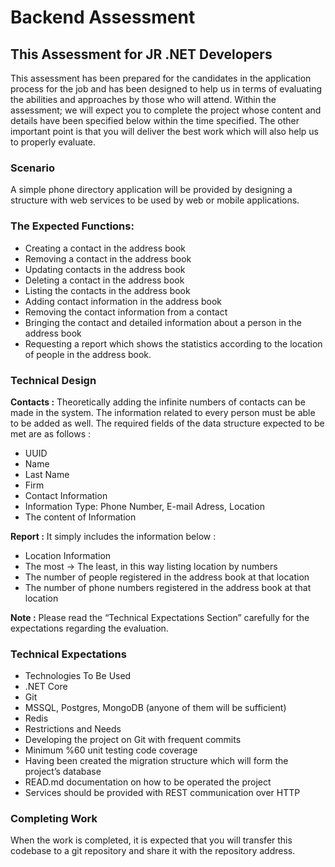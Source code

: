 # Backend Assessment
## This Assessment for JR .NET Developers

This assessment has been prepared for the candidates in the application process for the job and has been designed to help us in terms of evaluating the abilities and approaches by those who will attend. 
Within the assessment; we will expect you to complete the project whose content and details have been specified below within the time specified. The other important point is that you will deliver the best work which will also help us to properly evaluate. 

### Scenario

A simple phone directory application will be provided by designing a structure with web services to be used by web or mobile applications. 

### The Expected Functions:

-	Creating a contact in the address book
-	Removing a contact in the address book
-	Updating contacts in the address book
-	Deleting a contact in the address book
-	Listing the contacts in the address book
-	Adding contact information in the address book
-	Removing the contact information from a contact 
-	Bringing  the contact and detailed information about a person in the address book 
-	Requesting a report which shows the statistics according to the location of people in the address book. 

### Technical Design

**Contacts :** Theoretically adding the infinite numbers of contacts can be made in the system. The information related to every person must be able to be added as well.
The required fields of the data structure expected to be met are as follows :

-	UUID
-	Name
-	Last Name
-	Firm
-	Contact Information
  -	Information Type: Phone Number, E-mail Adress, Location
  -	The content of Information
  
**Report :** It simply includes the information below :

-	Location Information
  -	The most -> The least, in this way listing location by numbers 
-	The number of people registered in the address book at that location
-	The number of phone numbers registered in the address book at that location

**Note :** Please read the “Technical Expectations Section” carefully for the expectations regarding the evaluation.

### Technical Expectations

-	Technologies To Be Used 
  -	.NET Core
  -	Git
  -	MSSQL, Postgres, MongoDB (anyone of them will be sufficient)
  -	Redis
-	Restrictions and Needs 
  -	Developing the project on Git with frequent commits
  -	Minimum %60 unit testing code coverage
  -	Having been created the migration structure which will form the project’s database
  -	READ.md documentation on how to be operated the project
  -	Services should be provided with REST communication over HTTP

### Completing Work

When the work is completed, it is expected that you will transfer this codebase to a git repository and share it with the repository address.
